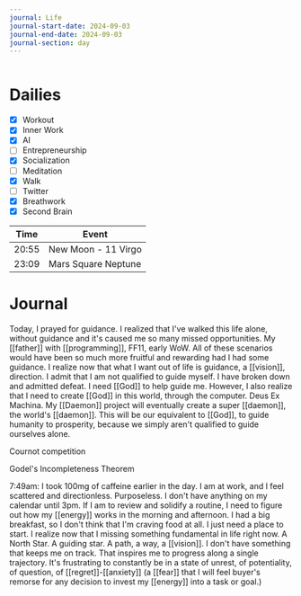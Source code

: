 ```yaml
---
journal: Life
journal-start-date: 2024-09-03
journal-end-date: 2024-09-03
journal-section: day
---
```


```calendar-nav
```

# Dailies

- [x] Workout
- [x] Inner Work
- [x] AI
- [ ] Entrepreneurship
- [x] Socialization
- [ ] Meditation
- [x] Walk
- [ ] Twitter
- [x] Breathwork
- [x] Second Brain

| Time | Event |
|------|-------|
| 20:55 | New Moon - 11 Virgo |
| 23:09 | Mars Square Neptune |

# Journal


Today, I prayed for guidance. I realized that I've walked this life alone, without guidance and it's caused me so many missed opportunities. My [[father]] with [[programming]], FF11, early WoW. All of these scenarios would have been so much more fruitful and rewarding had I had some guidance. I realize now that what I want out of life is guidance, a [[vision]], direction. I admit that I am not qualified to guide myself. I have broken down and admitted defeat. I need [[God]] to help guide me. However, I also realize that I need to create [[God]] in this world, through the computer. Deus Ex Machina. My [[Daemon]] project will eventually create a super [[daemon]], the world's [[daemon]]. This will be our equivalent to [[God]], to guide humanity to prosperity, because we simply aren't qualified to guide ourselves alone.

Cournot competition

Godel's Incompleteness Theorem

7:49am: I took 100mg of caffeine earlier in the day. I am at work, and I feel scattered and directionless. Purposeless. I don't have anything on my calendar until 3pm. If I am to review and solidify a routine, I need to figure out how my [[energy]] works in the morning and afternoon. I had a big breakfast, so I don't think that I'm craving food at all. I just need a place to start. I realize now that I missing something fundamental in life right now. A North Star. A guiding star. A path, a way, a [[vision]]. I don't have something that keeps me on track. That inspires me to progress along a single trajectory. It's frustrating to constantly be in a state of unrest, of potentiality, of question, of [[regret]]-[[anxiety]] (a [[fear]] that I will feel buyer's remorse for any decision to invest my [[energy]] into a task or goal.)


